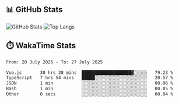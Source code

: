 ## 📊 GitHub Stats
![GitHub Stats](https://github-readme-stats.vercel.app/api?username=fe-brweb&show_icons=true&theme=shades-of-purple)
![Top Langs](https://github-readme-stats.vercel.app/api/top-langs/?username=fe-brweb&layout=compact&theme=shades-of-purple)

## ⏱️ WakaTime Stats
<!--START_SECTION:waka-->

```txt
From: 20 July 2025 - To: 27 July 2025

Vue.js       30 hrs 28 mins  ███████████████████▓░░░░░   79.23 %
TypeScript   7 hrs 54 mins   █████░░░░░░░░░░░░░░░░░░░░   20.57 %
JSON         1 min           ░░░░░░░░░░░░░░░░░░░░░░░░░   00.06 %
Bash         1 min           ░░░░░░░░░░░░░░░░░░░░░░░░░   00.05 %
Other        0 secs          ░░░░░░░░░░░░░░░░░░░░░░░░░   00.04 %
```

<!--END_SECTION:waka-->
